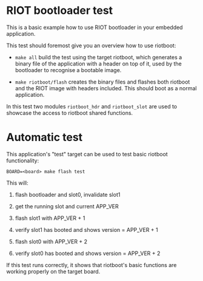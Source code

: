 RIOT bootloader test
====================

This is a basic example how to use RIOT bootloader in your embedded
application.

This test should foremost give you an overview how to use riotboot:

  - `make all` build the test using the target riotboot, which generates
  a binary file of the application with a header on top of it, used by
  the bootloader to recognise a bootable image.

  - `make riotboot/flash` creates the binary files and flashes both
  riotboot and the RIOT image with headers included. This should boot
  as a normal application.

In this test two modules `riotboot_hdr` and `riotboot_slot` are used to showcase
the access to riotboot shared functions.

Automatic test
==============

This application's "test" target can be used to test basic riotboot
functionality:

    BOARD=<board> make flash test

This will:

1. flash bootloader and slot0, invalidate slot1
2. get the running slot and current APP_VER

3. flash slot1 with APP_VER + 1
4. verify slot1 has booted and shows version = APP_VER + 1

5. flash slot0 with APP_VER + 2
4. verify slot0 has booted and shows version = APP_VER + 2

If this test runs correctly, it shows that riotboot's basic functions are
working properly on the target board.

